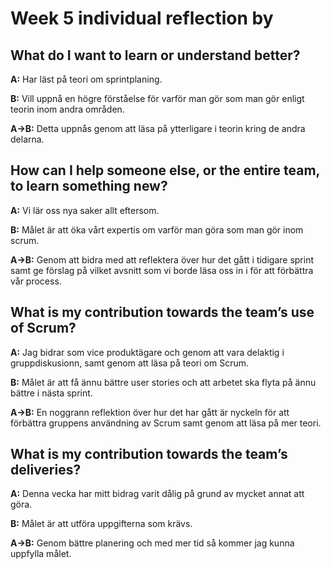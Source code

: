 # Week 5 individual reflection by <Teif Alsadi>

## What do I want to learn or understand better?
**A:** Har läst på teori om sprintplaning. 

**B:** Vill uppnå en högre förståelse för varför man gör som man gör enligt teorin inom andra områden.

**A->B:** Detta uppnås genom att läsa på ytterligare i teorin kring de andra delarna.

## How can I help someone else, or the entire team, to learn something new?
**A:** Vi lär oss nya saker allt eftersom. 

**B:** Målet är att öka vårt expertis om varför man göra som man gör inom scrum. 

**A->B:** Genom att bidra med att reflektera över hur det gått i tidigare sprint samt ge förslag på vilket avsnitt som vi borde läsa oss in i för att förbättra vår process.

## What is my contribution towards the team’s use of Scrum?
**A:** Jag bidrar som vice produktägare och genom att vara delaktig i gruppdiskusionn, samt genom att läsa på teori om Scrum.

**B:** Målet är att få ännu bättre user stories och att arbetet ska flyta på ännu bättre i nästa sprint.    

**A->B:** En noggrann reflektion över hur det har gått är nyckeln för att förbättra gruppens användning av Scrum samt genom att läsa på mer teori. 

## What is my contribution towards the team’s deliveries?
**A:** Denna vecka har mitt bidrag varit dålig på grund av mycket annat att göra. 

**B:** Målet är att utföra uppgifterna som krävs. 

**A->B:** Genom bättre planering och med mer tid så kommer jag kunna uppfylla målet.  
